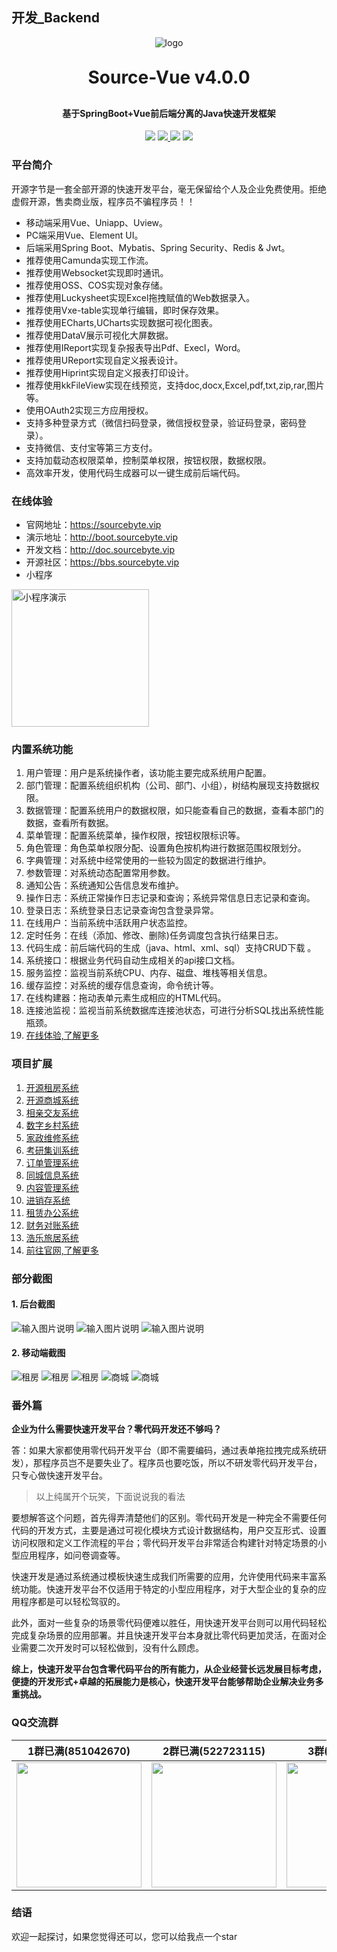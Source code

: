 ## 开发_Backend

<p align="center">
	<img alt="logo" src="https://sourcebyte.vip/assets/logo_c_64.5eb3acc5.png">
</p>
<h1 align="center" style="margin: 30px 0 30px; font-weight: bold;">Source-Vue v4.0.0</h1>
<h4 align="center">基于SpringBoot+Vue前后端分离的Java快速开发框架</h4>
<p align="center">
	<a href="https://gitee.com/open-source-byte/source-vue" target="_blank"><img src="https://gitee.com/open-source-byte/source-vue/badge/star.svg?theme=dark"></a>
        <a href="https://gitcode.com/open-source-byte/source-vue" target="_blank">
            <img src="https://gitcode.com/open-source-byte/source-vue/star/badge.svg">
        </a>
	<a href="https://sourcebyte.vip" target="_blank"><img src="https://img.shields.io/badge/开源字节-v4.0.0-brightgreen.svg"></a>
	<a href=" http://boot.sourcebyte.vip" target="_blank"><img src="https://img.shields.io/github/license/mashape/apistatus.svg"></a>
</p>

### 平台简介
开源字节是一套全部开源的快速开发平台，毫无保留给个人及企业免费使用。拒绝虚假开源，售卖商业版，程序员不骗程序员！！

* 移动端采用Vue、Uniapp、Uview。
* PC端采用Vue、Element UI。
* 后端采用Spring Boot、Mybatis、Spring Security、Redis & Jwt。
* 推荐使用Camunda实现工作流。
* 推荐使用Websocket实现即时通讯。
* 推荐使用OSS、COS实现对象存储。
* 推荐使用Luckysheet实现Excel拖拽赋值的Web数据录入。
* 推荐使用Vxe-table实现单行编辑，即时保存效果。
* 推荐使用ECharts,UCharts实现数据可视化图表。
* 推荐使用DataV展示可视化大屏数据。
* 推荐使用IReport实现复杂报表导出Pdf、Execl，Word。
* 推荐使用UReport实现自定义报表设计。
* 推荐使用Hiprint实现自定义报表打印设计。
* 推荐使用kkFileView实现在线预览，支持doc,docx,Excel,pdf,txt,zip,rar,图片等。
* 使用OAuth2实现三方应用授权。
* 支持多种登录方式（微信扫码登录，微信授权登录，验证码登录，密码登录）。
* 支持微信、支付宝等第三方支付。
* 支持加载动态权限菜单，控制菜单权限，按钮权限，数据权限。
* 高效率开发，使用代码生成器可以一键生成前后端代码。

### 在线体验

* 官网地址：https://sourcebyte.vip
* 演示地址：http://boot.sourcebyte.vip
* 开发文档：http://doc.sourcebyte.vip
* 开源社区：https://bbs.sourcebyte.vip
* 小程序

<img src="https://sourcebyte.vip/profile/customer/site/news/qrcode.jpg"  width="220px" alt="小程序演示"/>

### 内置系统功能

1.  用户管理：用户是系统操作者，该功能主要完成系统用户配置。
2.  部门管理：配置系统组织机构（公司、部门、小组），树结构展现支持数据权限。
3.  数据管理：配置系统用户的数据权限，如只能查看自己的数据，查看本部门的数据，查看所有数据。
4.  菜单管理：配置系统菜单，操作权限，按钮权限标识等。
5.  角色管理：角色菜单权限分配、设置角色按机构进行数据范围权限划分。
6.  字典管理：对系统中经常使用的一些较为固定的数据进行维护。
7.  参数管理：对系统动态配置常用参数。
8.  通知公告：系统通知公告信息发布维护。
9.  操作日志：系统正常操作日志记录和查询；系统异常信息日志记录和查询。
10. 登录日志：系统登录日志记录查询包含登录异常。
11. 在线用户：当前系统中活跃用户状态监控。
12. 定时任务：在线（添加、修改、删除)任务调度包含执行结果日志。
13. 代码生成：前后端代码的生成（java、html、xml、sql）支持CRUD下载 。
14. 系统接口：根据业务代码自动生成相关的api接口文档。
15. 服务监控：监视当前系统CPU、内存、磁盘、堆栈等相关信息。
16. 缓存监控：对系统的缓存信息查询，命令统计等。
17. 在线构建器：拖动表单元素生成相应的HTML代码。
18. 连接池监视：监视当前系统数据库连接池状态，可进行分析SQL找出系统性能瓶颈。
19. [在线体验,了解更多](http://boot.sourcebyte.vip)

### 项目扩展 

01.  [开源租房系统](https://sourcebyte.vip)
02.  [开源商城系统](https://sourcebyte.vip)
03.  [相亲交友系统](https://sourcebyte.vip)
04.  [数字乡村系统](https://sourcebyte.vip)
05.  [家政维修系统](https://sourcebyte.vip)
06.  [考研集训系统](https://sourcebyte.vip)
07.  [订单管理系统](https://sourcebyte.vip)
08.  [同城信息系统](https://sourcebyte.vip)
09.  [内容管理系统](https://sourcebyte.vip)
10.  [进销存系统](https://sourcebyte.vip)
11.  [租赁办公系统](https://sourcebyte.vip)
12.  [财务对账系统](https://sourcebyte.vip)
13.  [浩乐旅居系统](https://sourcebyte.vip)
14.  [前往官网,了解更多](https://sourcebyte.vip)

### 部分截图
#### 1. 后台截图
![输入图片说明](https://gitee.com/open-source-byte/source-mall/raw/master/doc/5.png)
![输入图片说明](https://gitee.com/open-source-byte/house/raw/master/docs/image/manage1.png)
![输入图片说明](https://gitee.com/open-source-byte/source-mall/raw/master/doc/6.png)

#### 2. 移动端截图
![租房](https://sourcebyte.vip/profile/customer/git/house-main1.png)
![租房](https://sourcebyte.vip/profile/customer/git/house-main2.png)
![租房](https://sourcebyte.vip/profile/customer/git/house-main3.png)
![商城](https://gitee.com/open-source-byte/source-mall/raw/master/doc/0.jpg)
![商城](https://gitee.com/open-source-byte/source-mall/raw/master/doc/01.png)

### 番外篇

 **企业为什么需要快速开发平台？零代码开发还不够吗？** 

答：如果大家都使用零代码开发平台（即不需要编码，通过表单拖拉拽完成系统研发），那程序员岂不是要失业了。程序员也要吃饭，所以不研发零代码开发平台，只专心做快速开发平台。

> 以上纯属开个玩笑，下面说说我的看法

要想解答这个问题，首先得弄清楚他们的区别。零代码开发是一种完全不需要任何代码的开发方式，主要是通过可视化模块方式设计数据结构，用户交互形式、设置访问权限和定义工作流程的平台；零代码开发平台非常适合构建针对特定场景的小型应用程序，如问卷调查等。

快速开发是通过系统通过模板快速生成我们所需要的应用，允许使用代码来丰富系统功能。快速开发平台不仅适用于特定的小型应用程序，对于大型企业的复杂的应用程序都是可以轻松驾驭的。

此外，面对一些复杂的场景零代码便难以胜任，用快速开发平台则可以用代码轻松完成复杂场景的应用部署。并且快速开发平台本身就比零代码更加灵活，在面对企业需要二次开发时可以轻松做到，没有什么顾虑。

 **综上，快速开发平台包含零代码平台的所有能力，从企业经营长远发展目标考虑，便捷的开发形式+卓越的拓展能力是核心，快速开发平台能够帮助企业解决业务多重挑战。** 

### QQ交流群
| 1群已满(851042670) | 2群已满(522723115) | 3群(862649072) |
| :------: | :------: | :------: |
| <img src="https://gitee.com/open-source-byte/source-vue/raw/master/doc/qq01.png" width="200px">| <img src="https://gitee.com/open-source-byte/source-vue/raw/master/doc/qq02.png" width="200px">| <img src="https://gitee.com/open-source-byte/source-vue/raw/master/doc/qq03.png" width="200px">| 

### 结语

欢迎一起探讨，如果您觉得还可以，您可以给我点一个star